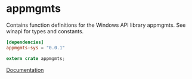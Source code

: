 # appmgmts #
Contains function definitions for the Windows API library appmgmts. See winapi for types and constants.

```toml
[dependencies]
appmgmts-sys = "0.0.1"
```

```rust
extern crate appmgmts;
```

[Documentation](https://retep998.github.io/doc/appmgmts/)
